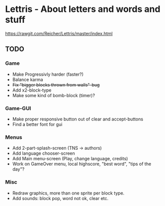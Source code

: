 # Lettris - About letters and words and stuff

https://rawgit.com/Reicher/Lettris/master/index.html

## TODO

### Game
* Make Progressivly harder (faster?)
* Balance karma
* ~~Fix "bigger blocks thrown from walls"-bug~~
* Add x2-block-type
* Make some kind of bomb-block (timer)?

### Game-GUI
* Make proper responsive button out of clear and accept-buttons
* Find a better font for gui

### Menus
* Add 2-part-splash-screen (TNS -> authors)
* Add language chooser-screen
* Add Main menu-screen (Play, change language, credits)
* Work on GameOver menu, local highscore, "best word", "tips of the day"?

### Misc
* Redraw graphics, more than one sprite per block type.
* Add sounds: block pop, word not ok, clear etc.
